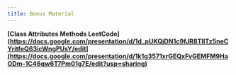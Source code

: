 ```yaml
---
title: Bonus Material
---
```


**[Class Attributes Methods LeetCode](https://docs.google.com/presentation/d/1d_pUKQjDN1c9fJR8TIlTz5neCYritfeQ63icWngPUsY/edit](https://docs.google.com/presentation/d/1k1g3571xrGEQxFvGEMFM9HaODm-1C46qw6T7Pm01g7E/edit?usp=sharing)**
